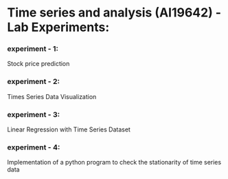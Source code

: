 <h1>Time series and analysis (AI19642) - Lab Experiments:</h1>
<p>
<h3>experiment - 1:</h3> Stock price prediction
<h3>experiment - 2:</h3> Times Series Data Visualization
<h3>experiment - 3:</h3> Linear Regression with Time Series Dataset
<h3>experiment - 4:</h3> Implementation of a python program to check the stationarity of time series data
</p>
